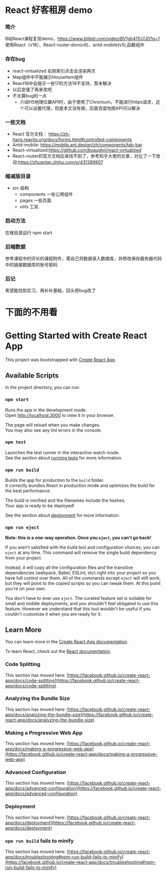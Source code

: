 # React 好客租房 demo
### 简介 
B站React课程复现demo，https://www.bilibili.com/video/BV1gh411U7JD?p=1
使用React（v18）、React-router-dom(v6)、antd-mobile(v5),函数组件
### 存在bug 
- react-virtualized 右侧索引点击会渲染两次
- Map组件中不能展示HouseItem组件
- React18中会提示一些17的方法18不支持，暂未解决
- 以后变强了再来改吧
- 不太算bug的一点
  - 介绍H5地理位置API时，由于使用了Chromium，不能进行https请求，这个可以设置代理，但是本文没有做，后面百度地图API可以解决
### 一些文档
- React 官方文档： https://zh-hans.reactjs.org/docs/forms.html#controlled-components
- Antd-mobile: https://mobile.ant.design/zh/components/tab-bar 
- React-virtualized:https://github.com/bvaughn/react-virtualized
- React-router的官方文档后来找不到了，参考知乎大佬的文章，对比了一下改动:https://zhuanlan.zhihu.com/p/431389907
### 缩减版目录
- src 结构
  - components 一些公用组件
  - pages 一些页面
  - utils 工具
### 启动方法
在根目录运行 npm start 
### 后端数据
参考课程中的评论的课程附件，需自己将数据录入数据库，并修改保存服务器代码中的链接数据库的账号密码

### 后记
希望能找到实习，再补补基础，回头把bug改了


# 下面的不用看
# Getting Started with Create React App

This project was bootstrapped with [Create React App](https://github.com/facebook/create-react-app).

## Available Scripts

In the project directory, you can run:

### `npm start`

Runs the app in the development mode.\
Open [http://localhost:3000](http://localhost:3000) to view it in your browser.

The page will reload when you make changes.\
You may also see any lint errors in the console.

### `npm test`

Launches the test runner in the interactive watch mode.\
See the section about [running tests](https://facebook.github.io/create-react-app/docs/running-tests) for more information.

### `npm run build`

Builds the app for production to the `build` folder.\
It correctly bundles React in production mode and optimizes the build for the best performance.

The build is minified and the filenames include the hashes.\
Your app is ready to be deployed!

See the section about [deployment](https://facebook.github.io/create-react-app/docs/deployment) for more information.

### `npm run eject`

**Note: this is a one-way operation. Once you `eject`, you can't go back!**

If you aren't satisfied with the build tool and configuration choices, you can `eject` at any time. This command will remove the single build dependency from your project.

Instead, it will copy all the configuration files and the transitive dependencies (webpack, Babel, ESLint, etc) right into your project so you have full control over them. All of the commands except `eject` will still work, but they will point to the copied scripts so you can tweak them. At this point you're on your own.

You don't have to ever use `eject`. The curated feature set is suitable for small and middle deployments, and you shouldn't feel obligated to use this feature. However we understand that this tool wouldn't be useful if you couldn't customize it when you are ready for it.

## Learn More

You can learn more in the [Create React App documentation](https://facebook.github.io/create-react-app/docs/getting-started).

To learn React, check out the [React documentation](https://reactjs.org/).

### Code Splitting

This section has moved here: [https://facebook.github.io/create-react-app/docs/code-splitting](https://facebook.github.io/create-react-app/docs/code-splitting)

### Analyzing the Bundle Size

This section has moved here: [https://facebook.github.io/create-react-app/docs/analyzing-the-bundle-size](https://facebook.github.io/create-react-app/docs/analyzing-the-bundle-size)

### Making a Progressive Web App

This section has moved here: [https://facebook.github.io/create-react-app/docs/making-a-progressive-web-app](https://facebook.github.io/create-react-app/docs/making-a-progressive-web-app)

### Advanced Configuration

This section has moved here: [https://facebook.github.io/create-react-app/docs/advanced-configuration](https://facebook.github.io/create-react-app/docs/advanced-configuration)

### Deployment

This section has moved here: [https://facebook.github.io/create-react-app/docs/deployment](https://facebook.github.io/create-react-app/docs/deployment)

### `npm run build` fails to minify

This section has moved here: [https://facebook.github.io/create-react-app/docs/troubleshooting#npm-run-build-fails-to-minify](https://facebook.github.io/create-react-app/docs/troubleshooting#npm-run-build-fails-to-minify)
